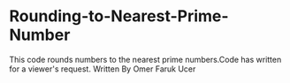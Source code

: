 # Rounding-to-Nearest-Prime-Number
This code rounds numbers to the nearest prime numbers.Code has written for a viewer's request.
Written By Omer Faruk Ucer
